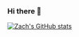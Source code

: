 ### Hi there 👋

[![Zach's GitHub stats](https://github-readme-stats.vercel.app/api?username=zricethezav)](https://github.com/anuraghazra/github-readme-stats)

<!--
**zricethezav/zricethezav** is a ✨ _special_ ✨ repository because its `README.md` (this file) appears on your GitHub profile.

Here are some ideas to get you started:

- 🔭 I’m currently working on ...
- 🌱 I’m currently learning ...
- 👯 I’m looking to collaborate on ...
- 🤔 I’m looking for help with ...
- 💬 Ask me about ...
- 📫 How to reach me: ...
- 😄 Pronouns: ...
- ⚡ Fun fact: ...
-->
